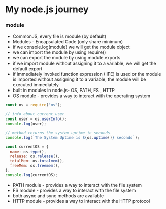 # My node.js journey

### module

- CommonJS, every file is module (by default)
- Modules - Encapsulated Code (only share minimum)
- if we console.log(module) we will get the module object
- we can import the module by using require()
- we can export the module by using module.exports
- if we import module without assigning it to a variable, we will get the default export
- if immediately invoked function expression (IIFE) is used or the module is imported without assigning it to a variable, the module will be executed immediately
- built in modules in node.js- OS, PATH, FS , HTTP
- OS module - provides a way to interact with the operating system

```js
const os = require("os");

// info about current user
const user = os.userInfo();
console.log(user);

// method returns the system uptime in seconds
console.log(`The System Uptime is ${os.uptime()} seconds`);

const currentOS = {
  name: os.type(),
  release: os.release(),
  totalMem: os.totalmem(),
  freeMem: os.freemem(),
};
console.log(currentOS);
```

- PATH module - provides a way to interact with the file system
- FS module - provides a way to interact with the file system
- both async and sync methods are available
- HTTP module - provides a way to interact with the HTTP protocol
